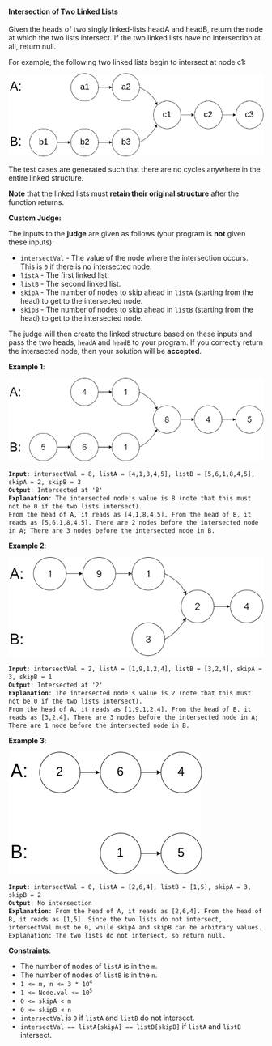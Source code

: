#### Intersection of Two Linked Lists
Given the heads of two singly linked-lists headA and headB, return the node at which the two lists intersect. If the two linked lists have no intersection at all, return null.

For example, the following two linked lists begin to intersect at node c1:

![](statement.png)

The test cases are generated such that there are no cycles anywhere in the entire linked structure.

**Note**  that the linked lists must  **retain their original structure**  after the function returns.

**Custom Judge:**

The inputs to the  **judge**  are given as follows (your program is  **not**  given these inputs):

-   `intersectVal`  - The value of the node where the intersection occurs. This is  `0`  if there is no intersected node.
-   `listA`  - The first linked list.
-   `listB`  - The second linked list.
-   `skipA`  - The number of nodes to skip ahead in  `listA`  (starting from the head) to get to the intersected node.
-   `skipB`  - The number of nodes to skip ahead in  `listB`  (starting from the head) to get to the intersected node.

The judge will then create the linked structure based on these inputs and pass the two heads,  `headA`  and  `headB` to your program. If you correctly return the intersected node, then your solution will be  **accepted**.

**Example 1**:

![](example_1.png)
<pre><code><b>Input</b>: intersectVal = 8, listA = [4,1,8,4,5], listB = [5,6,1,8,4,5], skipA = 2, skipB = 3
<b>Output</b>: Intersected at '8'
<b>Explanation</b>: The intersected node's value is 8 (note that this must not be 0 if the two lists intersect).
From the head of A, it reads as [4,1,8,4,5]. From the head of B, it reads as [5,6,1,8,4,5]. There are 2 nodes before the intersected node in A; There are 3 nodes before the intersected node in B.
</code></pre>

**Example 2**:

![](example_2.png)
<pre><code><b>Input</b>: intersectVal = 2, listA = [1,9,1,2,4], listB = [3,2,4], skipA = 3, skipB = 1
<b>Output</b>: Intersected at '2'
<b>Explanation</b>: The intersected node's value is 2 (note that this must not be 0 if the two lists intersect).
From the head of A, it reads as [1,9,1,2,4]. From the head of B, it reads as [3,2,4]. There are 3 nodes before the intersected node in A; There are 1 node before the intersected node in B.
</code></pre>

**Example 3**:

![](example_3.png)
<pre><code><b>Input</b>: intersectVal = 0, listA = [2,6,4], listB = [1,5], skipA = 3, skipB = 2
<b>Output</b>: No intersection
<b>Explanation</b>: From the head of A, it reads as [2,6,4]. From the head of B, it reads as [1,5]. Since the two lists do not intersect, intersectVal must be 0, while skipA and skipB can be arbitrary values.
Explanation: The two lists do not intersect, so return null.
</code></pre>

**Constraints**:
- The number of nodes of  `listA`  is in the  `m`.
- The number of nodes of  `listB`  is in the  `n`.
- <code>1 <= m, n <= 3 * 10<sup>4</sup></code>
- <code>1 <= Node.val <= 10<sup>5</sup></code>
- `0 <= skipA < m`
- `0 <= skipB < n`
- `intersectVal`  is  `0`  if  `listA`  and  `listB`  do not intersect.
- `intersectVal == listA[skipA] == listB[skipB]`  if  `listA`  and  `listB`  intersect.
